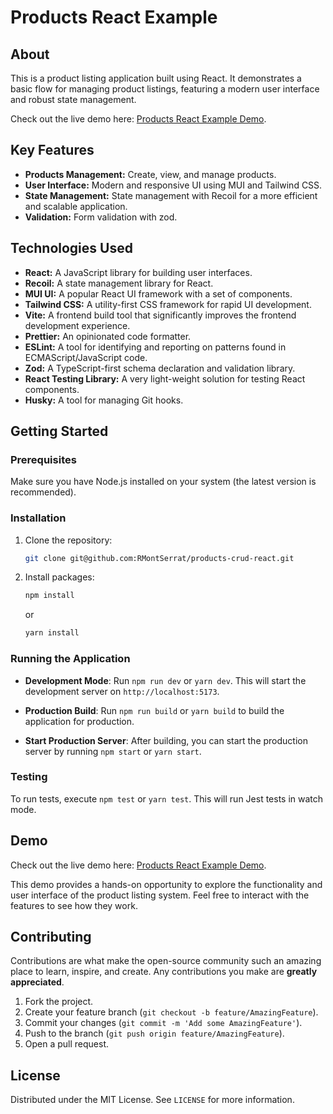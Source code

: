 # Products React Example

## About
This is a product listing application built using React. It demonstrates a basic flow for managing product listings, featuring a modern user interface and robust state management.

Check out the live demo here: [Products React Example Demo](https://rmontserrat.github.io/products-crud-react/).

## Key Features
- **Products Management:** Create, view, and manage products.
- **User Interface:** Modern and responsive UI using MUI and Tailwind CSS.
- **State Management:** State management with Recoil for a more efficient and scalable application.
- **Validation:** Form validation with zod.

## Technologies Used
- **React:** A JavaScript library for building user interfaces.
- **Recoil:** A state management library for React.
- **MUI UI:** A popular React UI framework with a set of components.
- **Tailwind CSS:** A utility-first CSS framework for rapid UI development.
- **Vite:** A frontend build tool that significantly improves the frontend development experience.
- **Prettier:** An opinionated code formatter.
- **ESLint:** A tool for identifying and reporting on patterns found in ECMAScript/JavaScript code.
- **Zod:** A TypeScript-first schema declaration and validation library.
- **React Testing Library:** A very light-weight solution for testing React components.
- **Husky:** A tool for managing Git hooks.

## Getting Started

### Prerequisites
Make sure you have Node.js installed on your system (the latest version is recommended).

### Installation
1. Clone the repository:
   ```sh
   git clone git@github.com:RMontSerrat/products-crud-react.git
   ```

2. Install packages:
   ```sh
   npm install
   ```

   or

   ```sh
   yarn install
   ```

### Running the Application

- **Development Mode**:
Run `npm run dev` or `yarn dev`. This will start the development server on `http://localhost:5173`.

- **Production Build**:
Run `npm run build` or `yarn build` to build the application for production.

- **Start Production Server**:
After building, you can start the production server by running `npm start` or `yarn start`.

### Testing
To run tests, execute `npm test` or `yarn test`. This will run Jest tests in watch mode.

## Demo
Check out the live demo here: [Products React Example Demo](https://rmontserrat.github.io/products-crud-react/).

This demo provides a hands-on opportunity to explore the functionality and user interface of the product listing system. Feel free to interact with the features to see how they work.

## Contributing
Contributions are what make the open-source community such an amazing place to learn, inspire, and create. Any contributions you make are **greatly appreciated**.

1. Fork the project.
2. Create your feature branch (`git checkout -b feature/AmazingFeature`).
3. Commit your changes (`git commit -m 'Add some AmazingFeature'`).
4. Push to the branch (`git push origin feature/AmazingFeature`).
5. Open a pull request.

## License
Distributed under the MIT License. See `LICENSE` for more information.



